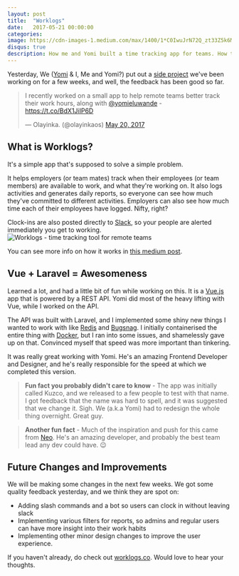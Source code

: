 ```yaml
---
layout: post
title:  "Worklogs"
date:   2017-05-21 00:00:00
categories:
image: https://cdn-images-1.medium.com/max/1400/1*C0IwuJrN72Q_zt33Z5k6Mw.png
disqus: true
description: How me and Yomi built a time tracking app for teams. How the app works, and other details you really didn't ask for.
---
```


Yesterday, We ([Yomi](https://twitter.com/yomieluwande) & I, Me and Yomi?) put out a [side project](https://worklogs.co) we've been working on for a few weeks, and well, the feedback has been good so far.

<blockquote class="twitter-tweet" data-lang="en"><p lang="en" dir="ltr">I recently worked on a small app to help remote teams better track their work hours, along with <a href="https://twitter.com/yomieluwande">@yomieluwande</a> - <a href="https://t.co/BdX1JiIP6D">https://t.co/BdX1JiIP6D</a></p>&mdash; Olayinka. (@olayinkaos) <a href="https://twitter.com/olayinkaos/status/865859070158393344">May 20, 2017</a></blockquote>
<script async src="//platform.twitter.com/widgets.js" charset="utf-8"></script>


## What is Worklogs?

It's a simple app that's supposed to solve a simple problem. 

It helps employers (or team mates) track when their employees (or team members) are available to work, and what they're working on. It also logs activities and generates daily reports, so everyone can see how much they've committed to different activities. Employers can also see how much time each of their employees have logged. Nifty, right?

Clock-ins are also posted directly to [Slack](https://slack.com), so your people are alerted immediately you get to working.
![Worklogs - time tracking tool for remote teams](https://cdn-images-1.medium.com/max/1400/1*C0IwuJrN72Q_zt33Z5k6Mw.png)

You can see more info on how it works in [this medium post](https://medium.com/@Yomi/worklogs-time-tracking-for-remote-teams-727222617bcd).

## Vue + Laravel = Awesomeness
Learned a lot, and had a little bit of fun while working on this. It is a [Vue.js](https://vuejs.org/) app that is powered by a REST API. Yomi did most of the heavy lifting with Vue, while I worked on the API.

The API was built with Laravel, and I implemented some shiny new things I wanted to work with like [Redis](https://redis.io/) and [Bugsnag](https://www.bugsnag.com/). I initially containerised the entire thing with [Docker](https://www.docker.com/), but I ran into some issues, and shamelessly gave up on that. Convinced myself that speed was more important than tinkering.

It was really great working with Yomi. He's an amazing Frontend Developer and Designer, and he's really responsible for the speed at which we completed this version.

>**Fun fact you probably didn't care to know** - The app was initially called Kuzco, and we released to a few people to test with that name. I got feedback that the name was hard to spell, and it was suggested that we change it. Sigh. We (a.k.a Yomi) had to redesign the whole thing overnight. Great guy.


> **Another fun fact** - Much of the inspiration and push for this came from [Neo](https://twitter.com/NeoIghodaro). He's an amazing developer, and probably the best team lead any dev could have. 😉

## Future Changes and Improvements
We will be making some changes in the next few weeks. We got some quality feedback yesterday, and we think they are spot on:
- Adding slash commands and a bot so users can clock in without leaving slack
- Implementing various filters for reports, so admins and regular users can have more insight into their work habits
- Implementing other minor design changes to improve the user experience.

If you haven't already, do check out [worklogs.co](https://worklogs.co). Would love to hear your thoughts.


